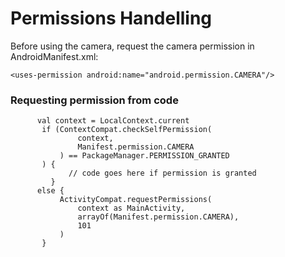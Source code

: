 # Permissions Handelling
Before using the camera, request the camera permission in AndroidManifest.xml:
```
<uses-permission android:name="android.permission.CAMERA"/>
```
### Requesting permission from code
 ```
       val context = LocalContext.current
        if (ContextCompat.checkSelfPermission(
                context,
                Manifest.permission.CAMERA
            ) == PackageManager.PERMISSION_GRANTED
        ) {
              // code goes here if permission is granted
          }
       else {
            ActivityCompat.requestPermissions(
                context as MainActivity,
                arrayOf(Manifest.permission.CAMERA),
                101
            )
        }
```
